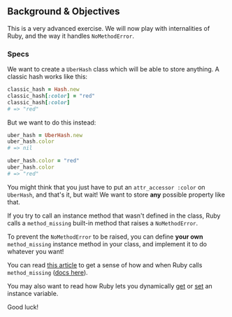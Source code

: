 ## Background & Objectives

This is a very advanced exercise. We will now play with internalities of Ruby, and the way it handles `NoMethodError`.

### Specs

We want to create a `UberHash` class which will be able to store anything. A classic hash works like this:

```ruby
classic_hash = Hash.new
classic_hash[:color] = "red"
classic_hash[:color]
# => "red"
```

But we want to do this instead:

```ruby
uber_hash = UberHash.new
uber_hash.color
# => nil

uber_hash.color = "red"
uber_hash.color
# => "red"
```

You might think that you just have to put an `attr_accessor :color` on `UberHash`, and that's it, but wait! We want to store **any** possible property like that.

If you try to call an instance method that wasn't defined in the class, Ruby calls a `method_missing` built-in method that raises a `NoMethodError`.

To prevent the `NoMethodError` to be raised, you can define **your own** `method_missing` instance method in your class, and implement it to do whatever you want!

You can read [this article](https://emmanuelhayford.com/3-practical-uses-of-ruby-method-missing/) to get a sense of how and when Ruby calls `method_missing` ([docs here](https://ruby-doc.org/core-2.7.4/BasicObject.html#method-i-method_missing)).

You may also want to read how Ruby lets you dynamically [get](https://ruby-doc.org/core-2.7.4/Object.html#method-i-instance_variable_get) or [set](https://ruby-doc.org/core-2.7.4/Object.html#method-i-instance_variable_set) an instance variable.

Good luck!
